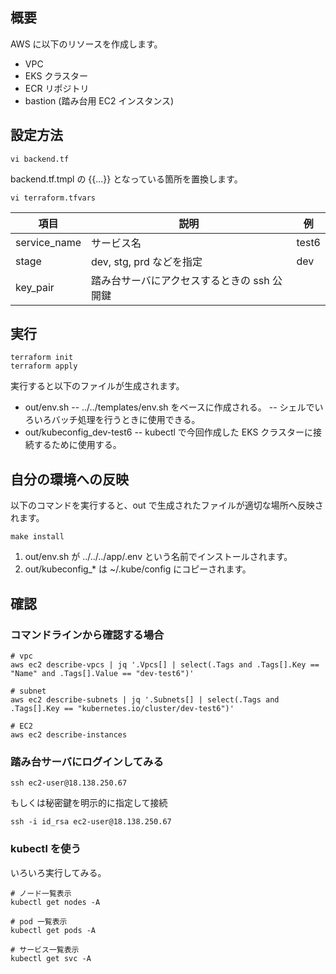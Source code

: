 ## 概要

AWS に以下のリソースを作成します。

- VPC
- EKS クラスター
- ECR リポジトリ
- bastion (踏み台用 EC2 インスタンス)

## 設定方法

```
vi backend.tf
```

backend.tf.tmpl の {{...}} となっている箇所を置換します。

```
vi terraform.tfvars
```

| 項目 | 説明 | 例 |
----|----|----
| service_name | サービス名 | test6 |
| stage | dev, stg, prd などを指定 | dev |
| key_pair | 踏み台サーバにアクセスするときの ssh 公開鍵 |

## 実行

```
terraform init
terraform apply
```

実行すると以下のファイルが生成されます。

- out/env.sh
-- ../../templates/env.sh をベースに作成される。
-- シェルでいろいろバッチ処理を行うときに使用できる。
- out/kubeconfig_dev-test6
-- kubectl で今回作成した EKS クラスターに接続するために使用する。

## 自分の環境への反映

以下のコマンドを実行すると、out で生成されたファイルが適切な場所へ反映されます。

```
make install
```

1. out/env.sh が ../../../app/.env という名前でインストールされます。
2. out/kubeconfig_* は ~/.kube/config にコピーされます。

## 確認

### コマンドラインから確認する場合

```
# vpc
aws ec2 describe-vpcs | jq '.Vpcs[] | select(.Tags and .Tags[].Key == "Name" and .Tags[].Value == "dev-test6")'

# subnet
aws ec2 describe-subnets | jq '.Subnets[] | select(.Tags and .Tags[].Key == "kubernetes.io/cluster/dev-test6")'

# EC2
aws ec2 describe-instances
```

### 踏み台サーバにログインしてみる

```
ssh ec2-user@18.138.250.67
```

もしくは秘密鍵を明示的に指定して接続

```
ssh -i id_rsa ec2-user@18.138.250.67
```

### kubectl を使う

いろいろ実行してみる。

```
# ノード一覧表示
kubectl get nodes -A

# pod 一覧表示
kubectl get pods -A

# サービス一覧表示
kubectl get svc -A
```
